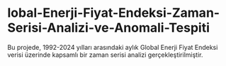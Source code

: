 # lobal-Enerji-Fiyat-Endeksi-Zaman-Serisi-Analizi-ve-Anomali-Tespiti
Bu projede, 1992-2024 yılları arasındaki aylık Global Enerji Fiyat Endeksi verisi üzerinde kapsamlı bir zaman serisi analizi gerçekleştirilmiştir.
